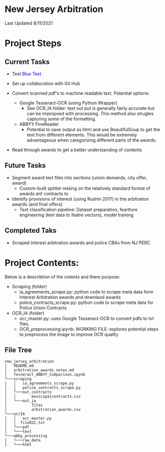 # New Jersey Arbitration

Last Updated 8/11/2021

# Project Steps
## Current Tasks

* Test <span style="color:blue"> Blue Text</span>
* Set up collaboration with Git Hub
* Convert scanned pdf's to machine readable text. Potential options:
    * Google Tesseract-OCR (using Python Wrapper)
        * See OCR_IA folder: text out put is generally fairly accurate but can be impropved with processing. This method also strugles capturing some of the formatting. 
    * ABBYY FineReader
        * Potential to save output as html and use BeautifulSoup to get the text from different elements. This would be extremely advantageous when categorizing different parts of the awards.

* Read through awards to get a better understanding of contents 

## Future Tasks
* Segment award text files into sections (union demands, city offer, award)
    * Custom-built splitter relaing on the relatively standard format of awards anf contracts to 
* Identify provisions of interest (using Rushin 2017) in the arbitration awards (and final offers)
    * Text classification pipeline: Dataset preparation, feartture engineering (text data to featre vectors), model training
## Completed Taks
 * Scraped interest arbitration awards and police CBAs from NJ PERC

# Project Contents:
Below is a describtion of the cntents and there purpose:
* Scraping (folder)
	* ia_agreements_scrape.py: python code to scrape meta data form Interest Arbitration awards and downlaod awards
	* police_contracts_scrape.py: python code to scrape meta data for Police Union Contracts
* OCR_IA (folder)
    * ocr_master.py: uses Google Tesseract-OCR to convert pdfs to txt files. 
    * OCR_preprocessing.ipynb: WORKING FILE: explores potential steps to preprocess the image to improve OCR quality

## File Tree
```
new_jersey_arbitration
│   README.md
│   arbitration_awards_notes.md   
│   Tesseract_ABBYY_Comparison.ipynb
└───scraping
│   │   ia_agreements_scrape.py
│   │   police_contracts_scrape.py
│   └───out_contracts
│   │       municipalcontracts.csv
│   └───out_ia
│           files
│           arbitration_awards.csv
└───ocrIA
│   │   ocr_master.py
│   │  file022.txt
│   └───pdf
│   └───text
└───abby_processing
│   └───raw_data
│   └───html
```
